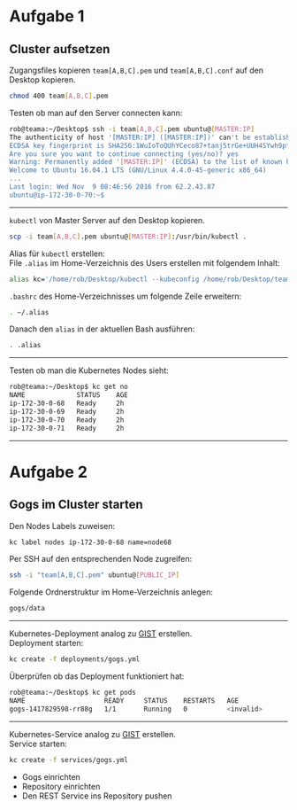 # Aufgabe 1

## Cluster aufsetzen
Zugangsfiles kopieren
`team[A,B,C].pem` und `team[A,B,C].conf` auf den Desktop kopieren.
```bash
chmod 400 team[A,B,C].pem
```
Testen ob man auf den Server connecten kann:
```bash
rob@teama:~/Desktop$ ssh -i team[A,B,C].pem ubuntu@[MASTER:IP]
The authenticity of host '[MASTER:IP] ([MASTER:IP])' can't be established.
ECDSA key fingerprint is SHA256:1WuIoToQUhYCeco87+tanj5trGe+UUH4SYwh9pfzHTk.
Are you sure you want to continue connecting (yes/no)? yes
Warning: Permanently added '[MASTER:IP]' (ECDSA) to the list of known hosts.
Welcome to Ubuntu 16.04.1 LTS (GNU/Linux 4.4.0-45-generic x86_64)
...
Last login: Wed Nov  9 08:46:56 2016 from 62.2.43.87
ubuntu@ip-172-30-0-70:~$ 
  ``` 
---
  
`kubectl` von Master Server auf den Desktop kopieren.
```bash
scp -i team[A,B,C].pem ubuntu@[MASTER:IP]:/usr/bin/kubectl .
```
Alias für `kubectl` erstellen:  
File `.alias` im Home-Verzeichnis des Users erstellen mit folgendem Inhalt:
```bash
alias kc='/home/rob/Desktop/kubectl --kubeconfig /home/rob/Desktop/team[A,B,C].conf'
```
`.bashrc` des Home-Verzeichnisses um folgende Zeile erweitern:
```bash
. ~/.alias
```
Danach den `alias` in der aktuellen Bash ausführen:
```bash
. .alias
```
---
 
Testen ob man die Kubernetes Nodes sieht:
```bash
rob@teama:~/Desktop$ kc get no
NAME             STATUS    AGE
ip-172-30-0-68   Ready     2h
ip-172-30-0-69   Ready     2h
ip-172-30-0-70   Ready     2h
ip-172-30-0-71   Ready     2h
```

---

# Aufgabe 2

## Gogs im Cluster starten
Den Nodes Labels zuweisen:
```bash
kc label nodes ip-172-30-0-68 name=node68
```
Per SSH auf den entsprechenden Node zugreifen:
```bash
ssh -i "team[A,B,C].pem" ubuntu@[PUBLIC_IP]
```
Folgende Ordnerstruktur im Home-Verzeichnis anlegen:
```bash
gogs/data
```

---

Kubernetes-Deployment analog zu [GIST](https://gist.github.com/robertBrem/31b7ad46c8ee531c8dcd575989454825) erstellen.  
Deployment starten:
```bash
kc create -f deployments/gogs.yml
```
Überprüfen ob das Deployment funktioniert hat:
```bash
rob@teama:~/Desktop$ kc get pods
NAME                    READY     STATUS    RESTARTS   AGE
gogs-1417829598-rr88g   1/1       Running   0          <invalid>
```

---

Kubernetes-Service analog zu [GIST](https://gist.github.com/robertBrem/68706f161388b7307bb0) erstellen.  
Service starten:
```bash
kc create -f services/gogs.yml
```
* Gogs einrichten
* Repository einrichten
* Den REST Service ins Repository pushen
